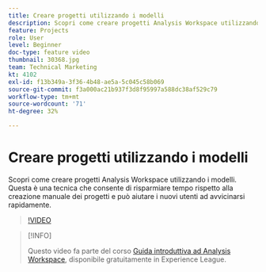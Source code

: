 ```yaml
---
title: Creare progetti utilizzando i modelli
description: Scopri come creare progetti Analysis Workspace utilizzando i modelli
feature: Projects
role: User
level: Beginner
doc-type: feature video
thumbnail: 30368.jpg
team: Technical Marketing
kt: 4102
exl-id: f13b349a-3f36-4b48-ae5a-5c045c58b069
source-git-commit: f3a000ac21b937f3d8f95997a588dc38af529c79
workflow-type: tm+mt
source-wordcount: '71'
ht-degree: 32%

---
```


# Creare progetti utilizzando i modelli

Scopri come creare progetti Analysis Workspace utilizzando i modelli. Questa è una tecnica che consente di risparmiare tempo rispetto alla creazione manuale dei progetti e può aiutare i nuovi utenti ad avvicinarsi rapidamente.

>[!VIDEO](https://video.tv.adobe.com/v/30368/?quality=12)

>[!INFO]
>
> Questo video fa parte del corso [Guida introduttiva ad Analysis Workspace](https://experienceleague.adobe.com/?recommended=Analytics-U-1-2020.1.workspace&amp;lang=it), disponibile gratuitamente in Experience League.